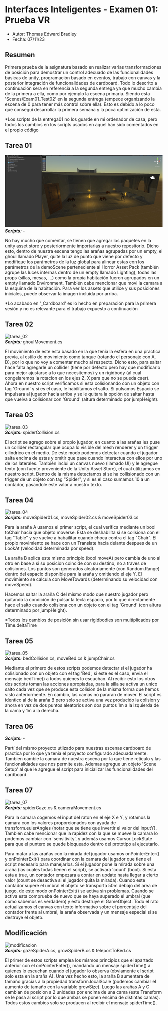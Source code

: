 # Interfaces Inteligentes - Examen 01: Prueba VR  

- Autor: Thomas Edward Bradley  
- Fecha: 07/11/23  

## Resumen  
Primera prueba de la asignatura basado en realizar varias transformaciones de posición para 
demostrar un control adecuado de las funcionalidades básicas de unity, programación basado en eventos, 
trabajo con canvas y la posterior integración de funcionalidades de cardboard. Todo lo descrito a continuación 
sera en referencia a la segunda entrega ya que mucho cambia de la primera a ella, como por ejemplo la escena primaria. 
Siendo esta 'Scenes/Exam01_Test02' en la segunda entrega (empece organizando la escena de 0 para tener más control sobre ella). 
Esto es debido a lo poco que conseguí desarrollar la primera semana y la poca optimización de esta.  
  
*Los scripts de la entrega01 no los guarde en mi ordenador de casa, pero todos los cambios en los scripts usados en aquel han sido comentados en el propio código   

## Tarea 01  
![tarea_01](./img/II_Exam01_img01.jpg)  
***Scripts:*** -  
  
No hay mucho que comentar, se tienen que agregar los paquetes en la unity asset store y posteriormente importarlas 
a nuestro repositorio. Dicho esto, dentro de nuestra escena tengo las arañas agrupadas por un empty, el ghoul llamado Player,
quite la luz de punto que viene por defecto y modifique los parámetros de la luz global para alinear estas con los parámetros 
de la demoScene perteneciente al Horror Asset Pack (también agrupe las luces internas dentro de un empty llamado Lighting), todas 
las props (sillas, mesas, ...) como la propia habitación fueron agrupados en un empty llamado Environment. También cabe mencionar que movi la camara a la esquina de la habitación. Para ver los assets que utilice y sus posiciones iniciales, puede observar la imagen incluida por arriba.  
  
*Lo acabado en '_Cardboard' es lo hecho en preparación para la primera sesión y no es relevante para el trabajo expuesto a continuación  

## Tarea 02  
![tarea_02](./gif/II_Exam01_gif02.gif)   
***Scripts:*** ghoulMovement.cs  
  
El movimiento de este esta basado en la que tenia la esfera en una practica previa, al estilo de movimiento como tanque (rotando el personaje con A, D), por lo que no voy a comentar mucho al respecto. Dicho esto, para saltar hace falta agregarle un collider (tiene por defecto pero hay que modificarlo para mejor ajustarse a lo que necesitemos) y un rigidbody (al cual congelaremos la rotacion en los ejes Z, X para que no se pueda caer). Ahora en nuestro script verificamos si esta colisionando con un objeto con tag 'Ground' y si es el caso, le habilitamos el salto. Si pulsamos Espacio se impulsara al jugador hacia arriba y se le quitara la opción de saltar hasta que vuelva a colisionar con 'Ground' (altura determinado por jumpHeight). 

## Tarea 03
![tarea_03](./gif/II_Exam01_gif03.gif)  
***Scripts:*** spiderCollision.cs  
  
El script se agrego sobre el propio jugador, en cuanto a las arañas les puse un collider rectangular que ocupa lo visible del mesh renderer y un trigger cilindrico en el medio. De este modo podemos detectar cuando el jugador salta encima de estas y omitir que pase cuando interactua con ellos por uno de los laterales. También inclui un canvas nuevo (llamado UI) y le agregue texto (con fuente proveniente de la Unity Asset Store), el cual utilizamos en nuestro script. Dentro de la misma detectamos si se ha collisionado con un trigger de un objeto con tag "Spider", y si es el caso sumamos 10 a un contador, pasandole este valor a nuestro texto.  

## Tarea 04
![tarea_04](./gif/II_Exam01_gif04.gif)  
***Scripts:*** moveSpider01.cs, moveSpider02.cs & moveSpider03.cs  
  
Para la araña A usamos el primer script, el cual verifica mediante un bool toChair hacia que objeto moverse. Esta se deshabilita si se colisiona con el tag "Table" y se vuelve a habailitar cuando choca contra el tag "Chair". El propio movimiento se hace con un Translate hacia delante despues de un LookAt (velocidad determinada por speed).  
  
La araña B aplica este mismo principio (bool moveA) pero cambia de uno al otro en base a si su posicion coincide con su destino, no a traves de colisiones. Los puntos son generados aleatoriamente (con Random.Range) dentro del espacio disponible para la araña y omitiendo el eje Y. El movimiento se calcula con MoveTowards (determinando su velocidad con moveSpeed).  
  
Hacemos saltar la araña C del mismo modo que nuestro jugador pero quitando la condición de pulsar la tecla espacio, por lo que directamente hace el salto cuando colisiona con un objeto con el tag 'Ground' (con altura determinado por jumpHeight).  
  
*Todos los cambios de posición sin usar rigidbodies son multiplicados por Time.deltaTime

## Tarea 05
![tarea_05](./gif/II_Exam01_gif05.gif)  
***Scripts:*** bedCollision.cs, moveBed.cs & jumpChair.cs  
  
Mediante el primero de estos scripts podemos detectar si el jugador ha colisionado con un objeto con el tag 'Bed', si este es el caso, envia el mensaje bedTime() a todos quienes lo escuchan. Al recibir esto los otros dos scripts toman las acciones apropiadas, para la silla se activa un unico salto cada vez que se produce esta colision de la misma forma que hemos visto anteriormente. En cambio, las camas no pararan de mover. El script es identico al de la araña B pero solo se activa una vez producido la colision y ahora en vez de dos puntos aleatorios son dos puntos 1m a la izquierda de la cama y 1m a la derecha.  

## Tarea 06
***Scripts:*** -  
  
Partí del mismo proyecto utlizado para nuestras escenas cardboard de practica por lo que ya tenia el 
proyecto configurado adecuadamente. Tambien cambie la camara de nuestra escena por la que tiene reticulo y 
las funcionalidades que nos permite esta. Ademas agregue un objeto 'Scene Setup' al que le agregue el script 
para inicializar las funcionalidades del cardboard.  

## Tarea 07
![tarea_07](./gif/II_Exam01_gif07.gif)  
***Scripts:*** spiderGaze.cs & cameraMovement.cs  
  
Para la camara cogemos el input del raton en el eje X e Y, y rotamos la camara con los valores proporcionados con ayuda de transform.eulerAngles (notar que se tiene que invertir el valor del inputY). También cabe mencionar que la rapidez con la que se mueve la camara lo podemos cambiar con 'sensitivity', y además usamos Cursor.LockState para que el puntero se quede bloqueado dentro del prototipo al ejecutarlo.  
  
Para matar a las arañas con la mirada del jugador usamos onPointerEnter() y onPointerExit() para coordinar con la camara del jugador que tiene el script necesario para manejarlos. Si el jugador pone la mirada sobre una araña (las cuales todas tienen el script), se activara 'count' (bool). Si esta esta a true, un contador empezara a contar en update hasta llegar a cierto valor (count se desactiva si el jugador quita la mirada). Cuando este contador supere el umbral el objeto se transporta 50m debajo del area de juego, de este modo onPointerExit() se activa sin problemas. Cuando se activa esta comprueba de nuevo que se haya superado el umbral (que como sabemos es verdadero) y esto destruye el GameObject. Todo el rato actualizamos el canvas con texto informativo sobre el porcentaje del contador frente al umbral, la araña observada y un mensaje especial si se destruye el objeto.  

## Modificación
![modificacion](./gif/II_Exam01_gifmod.gif)  
***Scripts:*** gazeSpiderA.cs, growSpiderB.cs & teleportToBed.cs  
  
El primer de estos scripts emplea los mismos principios que el apartado anterior con el onPointerEnter(), mandando un mensaje spiderTime() a quienes lo escuchan cuando el jugador lo observa (obviamente el script solo esta en la araña A). Una vez hecho esto, la araña B aumentara de tamaño gracias a la propiedad transform.localScale (podemos cambiar el aumento de tamaño con la variable growSize). Luego las arañas A y C cambian de posicion a 2 unidades por encima de una cama (este Transform se le pasa al script por lo que ambas se ponen encima de distintas camas). Todos estos cambios solo se producen al recibir el mensaje spiderTime().  